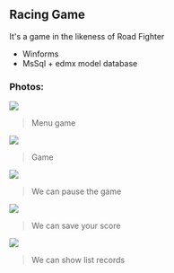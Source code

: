 ## Racing Game
It's a game in the likeness of Road Fighter
* Winforms
* MsSql + edmx model database

### Photos:

![](https://github.com/gwalus/RoadFighter_Game/blob/master/RoadFighter/RoadFighter/ScreenShots/rf_1.png)
> Menu game

![](https://github.com/gwalus/RoadFighter_Game/blob/master/RoadFighter/RoadFighter/ScreenShots/rf_2.png)
> Game

![](https://github.com/gwalus/RoadFighter_Game/blob/master/RoadFighter/RoadFighter/ScreenShots/rf_3.png)
> We can pause the game

![](https://github.com/gwalus/RoadFighter_Game/blob/master/RoadFighter/RoadFighter/ScreenShots/rf_4.png)
> We can save your score

![](https://github.com/gwalus/RoadFighter_Game/blob/master/RoadFighter/RoadFighter/ScreenShots/rf_5.png)
> We can show list records
